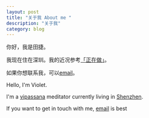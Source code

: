 ```yaml
---
layout: post
title: "关于我 About me "
description: "关于我"
category: blog
---
```


你好，我是田捷。

我现在住在深圳。我的近况参考[「正在做」](http://violettianjie.com/whatIamdoingnow)。

如果你想联系我，可以[email](violettianjie@qq.com)。


Hello, I'm Violet.

I'm a [vipassana](https://www.dhamma.org/en/index) meditator currently living in [Shenzhen](https://en.wikipedia.org/wiki/Shenzhen).

If you want to get in touch with me, [email](violettianjie@qq.com) is best
